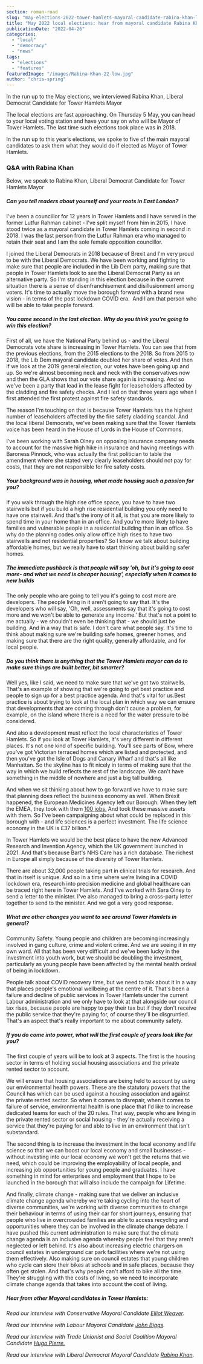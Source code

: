 ```yaml
---
section: roman-road
slug: "may-elections-2022-tower-hamlets-mayoral-candidate-rabina-khan-lib-dem"
title: "May 2022 local elections: hear from mayoral candidate Rabina Khan"
publicationDate: "2022-04-26"
categories: 
  - "local"
  - "democracy"
  - "news"
tags: 
  - "elections"
  - "features"
featuredImage: "/images/Rabina-Khan-22-low.jpg"
author: "chris-spring"
---
```


In the run up to the May elections, we interviewed Rabina Khan, Liberal Democrat Candidate for Tower Hamlets Mayor

The local elections are fast approaching. On Thursday 5 May, you can head to your local voting station and have your say on who will be Mayor of Tower Hamlets. The last time such elections took place was in 2018.

In the run up to this year’s elections, we spoke to five of the main mayoral candidates to ask them what they would do if elected as Mayor of Tower Hamlets. 

### Q&A with Rabina Khan

Below, we speak to Rabina Khan, Liberal Democrat Candidate for Tower Hamlets Mayor

##### Can you tell readers about yourself and your roots in East London?

I've been a councillor for 12 years in Tower Hamlets and I have served in the former Lutfur Rahman cabinet - I've split myself from him in 2015, I have stood twice as a mayoral candidate in Tower Hamlets coming in second in 2018. I was the last person from the Lutfur Rahman era who managed to retain their seat and I am the sole female opposition councillor. 

I joined the Liberal Democrats in 2018 because of Brexit and I'm very proud to be with the Liberal Democrats. We have been working and fighting to make sure that people are included in the Lib Dem party, making sure that people in Tower Hamlets look to see the Liberal Democrat Party as an alternative party. So I'm standing in this election because in the current situation there is a sense of disenfranchisement and disillusionment among voters. It's time to actually move the borough forward with a brand new vision - in terms of the post lockdown COVID era.  And I am that person who will be able to take people forward.

##### You came second in the last election. Why do you think you're going to win this election?

First of all, we have the National Party behind us - and the Liberal Democrats vote share is increasing in Tower Hamlets. You can see that from the previous elections, from the 2015 elections to the 2018. So from 2015 to 2018, the Lib Dem mayoral candidate doubled her share of votes. And then if we look at the 2019 general election, our votes have been going up and up. So we're almost becoming neck and neck with the conservatives now and then the GLA shows that our vote share again is increasing. And so we've been a party that lead in the lease fight for leaseholders affected by the cladding and fire safety checks. And I led on that three years ago when I first attended the first protest against fire safety standards.

The reason I'm touching on that is because Tower Hamlets has the highest number of leaseholders affected by the fire safety cladding scandal. And the local liberal Democrats, we've been making sure that the Tower Hamlets voice has been heard in the House of Lords in the House of Commons.

I’ve been working with Sarah Olney on opposing insurance company needs to account for the massive high hike in insurance and having meetings with Baroness Pinnock, who was actually the first politician to table the amendment where she stated very clearly leaseholders should not pay for costs, that they are not responsible for fire safety costs.

##### Your background was in housing, what made housing such a passion for you?

If you walk through the high rise office space, you have to have two stairwells but if you build a high rise residential building you only need to have one stairwell. And that's the irony of it all, is that you are more likely to spend time in your home than in an office. And you're more likely to have families and vulnerable people in a residential building than in an office. So why do the planning codes only allow office high rises to have two stairwells and not residential properties? So I know we talk about building affordable homes, but we really have to start thinking about building safer homes.

##### The immediate pushback is that people will say 'oh, but it's going to cost more- and what we need is cheaper housing', especially when it comes to new builds

The only people who are going to tell you it's going to cost more are developers. The people living in it aren't going to say that. It's the developers who will say, 'Oh, well, assessments say that it's going to cost more and we won't be able to generate any income.' But that's not a point to me actually - we shouldn't even be thinking that - we should just be building. And in a way that is safe. I don't care what people say. It's time to think about making sure we're building safe homes, greener homes, and making sure that there are the right quality, generally affordable, and for local people.

##### Do you think there is anything that the Tower Hamlets mayor can do to make sure things are built better, bit smarter?

Well yes, like I said, we need to make sure that we've got two stairwells. That's an example of showing that we're going to get best practice and people to sign up for a best practice agenda. And that's vital for us.Best practice is about trying to look at the local plan in which way we can ensure that developments that are coming through don't cause a problem, for example, on the island where there is a need for the water pressure to be considered. 

And also a development must reflect the local characteristics of Tower Hamlets. So if you look at Tower Hamlets, it's very different in different places. It's not one kind of specific building. You'll see parts of Bow, where you've got Victorian terraced homes which are listed and protected, and then you've got the Isle of Dogs and Canary Wharf and that's all like Manhattan. So the skyline has to fit nicely in terms of making sure that the way in which we build reflects the rest of the landscape. We can't have something in the middle of nowhere and just a big tall building.

And when we sit thinking about how to go forward we have to make sure that planning does reflect the business economy as well. When Brexit happened, the European Medicines Agency left our Borough. When they left the EMEA, they took with them [100 jobs.](https://www.politico.eu/article/ema-eba-staff-london-benefits/) And took these massive assets with them. So I've been campaigning about what could be replaced in this borough with - and life sciences is a perfect investment. The life science economy in the UK is £37 billion.\*

In Tower Hamlets we would be the best place to have the new Advanced Research and Invention Agency, which the UK government launched in 2021. And that's because Bart's NHS Care has a rich database. The richest in Europe all simply because of the diversity of Tower Hamlets. 

There are about 32,000 people taking part in clinical trials for research. And that in itself is unique. And so in a time where we’re living in a COVID lockdown era, research into precision medicine and global healthcare can be traced right here in Tower Hamlets. And I've worked with Sara Olney to send a letter to the minister. I've also managed to bring a cross-party letter together to send to the minister. And we got a very good response.

##### What are other changes you want to see around Tower Hamlets in general?

Community Safety. Young people and children are becoming increasingly involved in gang culture, crime and violent crime. And we are seeing it in my own ward. All that has been very difficult and we've been lucky in the investment into youth work, but we should be doubling the investment, particularly as young people have been affected by the mental health ordeal of being in lockdown. 

People talk about COVID recovery time, but we need to talk about it in a way that places people's emotional wellbeing at the centre of it. That's been a failure and decline of public services in Tower Hamlets under the current Labour administration and we only have to look at that alongside our council tax rises, because people are happy to pay their tax but if they don't receive the public service that they're paying for, of course they'll be disgruntled. That's an aspect that's really important to me about community safety.

##### If you do come into power, what will the first couple of years look like for you?

The first couple of years will be to look at 3 aspects. The first is the housing sector in terms of holding social housing associations and the private rented sector to account. 

We will ensure that housing associations are being held to account by using our environmental health powers. These are the statutory powers that the Council has which can be used against a housing association and against the private rented sector. So when it comes to disrepair, when it comes to failure of service, environmental health is one place that I'd like to increase dedicated teams for each of the 20 rules. That way, people who are living in the private rented sector or social housing - they're actually receiving a service that they're paying for and able to live in an environment that isn't substandard. 

The second thing is to increase the investment in the local economy and life science so that we can boost our local economy and small businesses - without investing into our local economy we won't get the returns that we need, which could be improving the employability of local people, and increasing job opportunities for young people and graduates. I have something in mind for enterprises and employment that I hope to be launched in the borough that will also include the campaign for Lifetime.

And finally, climate change - making sure that we deliver an inclusive climate change agenda whereby we're taking cycling into the heart of diverse communities, we're working with diverse communities to change their behaviour in terms of using their car for short journeys, ensuring that people who live in overcrowded families are able to access recycling and opportunities where they can be involved in the climate change debate. I have pushed this current administration to make sure that the climate change agenda is an inclusive agenda whereby people feel that they aren't neglected or left behind. It's also about increasing electric chargers on council estates in underground car park facilities where we're not using them effectively. Also making sure on council estates that young children who cycle can store their bikes at schools and in safe places, because they often get stolen. And that's why people can't afford to bike all the time. They're struggling with the costs of living, so we need to incorporate climate change agenda that takes into account the cost of living. 

##### Hear from other Mayoral candidates in Tower Hamlets:

_Read our interview with Conservative Mayoral Candidate_ [_Elliot Weaver_](https://romanroadlondon.com/may-elections-2022-tower-hamlets-mayoral-candidate-elliott-weaver-conservative/)_._

_Read our interview with Labour Mayoral Candidate_ [_John Biggs_](https://romanroadlondon.com/may-elections-2022-tower-hamlets-john-biggs/)_._

_Read our interview with Trade Unionist and Social Coalition Mayoral Candidate_ [_Hugo Pierre._](https://romanroadlondon.com/may-elections-2022-tower-hamlets-mayoral-candidate-hugo-pierre-socialist/)

_Read our interview with Liberal Democrat Mayoral Candidate_ [_Rabina Khan_](https://romanroadlondon.com/may-elections-2022-tower-hamlets-mayoral-candidate-rabina-khan-lib-dem/).


